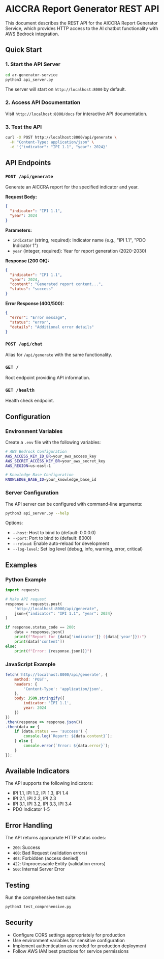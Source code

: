 # AICCRA Report Generator REST API

This document describes the REST API for the AICCRA Report Generator Service, which provides HTTP access to the AI chatbot functionality with AWS Bedrock integration.

## Quick Start

### 1. Start the API Server

```bash
cd ar-generator-service
python3 api_server.py
```

The server will start on `http://localhost:8000` by default.

### 2. Access API Documentation

Visit `http://localhost:8000/docs` for interactive API documentation.

### 3. Test the API

```bash
curl -X POST http://localhost:8000/api/generate \
  -H "Content-Type: application/json" \
  -d '{"indicator": "IPI 1.1", "year": 2024}'
```

## API Endpoints

### `POST /api/generate`

Generate an AICCRA report for the specified indicator and year.

**Request Body:**
```json
{
  "indicator": "IPI 1.1",
  "year": 2024
}
```

**Parameters:**
- `indicator` (string, required): Indicator name (e.g., "IPI 1.1", "PDO Indicator 1")
- `year` (integer, required): Year for report generation (2020-2030)

**Response (200 OK):**
```json
{
  "indicator": "IPI 1.1",
  "year": 2024,
  "content": "Generated report content...",
  "status": "success"
}
```

**Error Response (400/500):**
```json
{
  "error": "Error message",
  "status": "error",
  "details": "Additional error details"
}
```

### `POST /api/chat`

Alias for `/api/generate` with the same functionality.

### `GET /`

Root endpoint providing API information.

### `GET /health`

Health check endpoint.

## Configuration

### Environment Variables

Create a `.env` file with the following variables:

```bash
# AWS Bedrock Configuration
AWS_ACCESS_KEY_ID_BR=your_aws_access_key
AWS_SECRET_ACCESS_KEY_BR=your_aws_secret_key
AWS_REGION=us-east-1

# Knowledge Base Configuration
KNOWLEDGE_BASE_ID=your_knowledge_base_id
```

### Server Configuration

The API server can be configured with command-line arguments:

```bash
python3 api_server.py --help
```

Options:
- `--host`: Host to bind to (default: 0.0.0.0)
- `--port`: Port to bind to (default: 8000)
- `--reload`: Enable auto-reload for development
- `--log-level`: Set log level (debug, info, warning, error, critical)

## Examples

### Python Example

```python
import requests

# Make API request
response = requests.post(
    "http://localhost:8000/api/generate",
    json={"indicator": "IPI 1.1", "year": 2024}
)

if response.status_code == 200:
    data = response.json()
    print(f"Report for {data['indicator']} ({data['year']}):")
    print(data['content'])
else:
    print(f"Error: {response.json()}")
```

### JavaScript Example

```javascript
fetch('http://localhost:8000/api/generate', {
    method: 'POST',
    headers: {
        'Content-Type': 'application/json',
    },
    body: JSON.stringify({
        indicator: 'IPI 1.1',
        year: 2024
    })
})
.then(response => response.json())
.then(data => {
    if (data.status === 'success') {
        console.log(`Report: ${data.content}`);
    } else {
        console.error(`Error: ${data.error}`);
    }
});
```

## Available Indicators

The API supports the following indicators:
- IPI 1.1, IPI 1.2, IPI 1.3, IPI 1.4
- IPI 2.1, IPI 2.2, IPI 2.3
- IPI 3.1, IPI 3.2, IPI 3.3, IPI 3.4
- PDO Indicator 1-5

## Error Handling

The API returns appropriate HTTP status codes:
- `200`: Success
- `400`: Bad Request (validation errors)
- `403`: Forbidden (access denied)
- `422`: Unprocessable Entity (validation errors)
- `500`: Internal Server Error

## Testing

Run the comprehensive test suite:

```bash
python3 test_comprehensive.py
```

## Security

- Configure CORS settings appropriately for production
- Use environment variables for sensitive configuration
- Implement authentication as needed for production deployment
- Follow AWS IAM best practices for service permissions